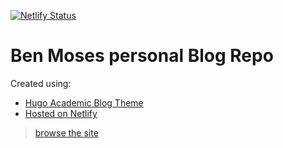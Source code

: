 [![Netlify Status](https://api.netlify.com/api/v1/badges/8cee9ee2-f525-4c4f-829d-965638f88736/deploy-status)](https://app.netlify.com/sites/cosmic-lebkuchen-3ebc7c/deploys)

# Ben Moses personal Blog Repo

Created using:

- [Hugo Academic Blog Theme](https://github.com/wowchemy/hugo-blog-theme)
- [Hosted on Netlify](https://www.netlify.com/)

> [browse the site](https://benmoses.me)
